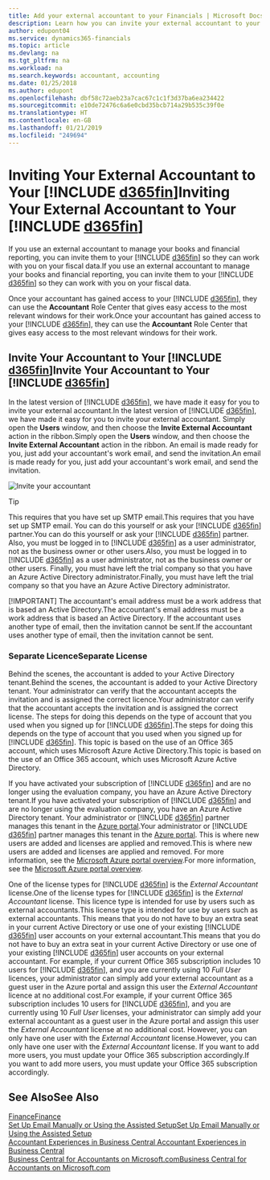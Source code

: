 ```yaml
---
title: Add your external accountant to your Financials | Microsoft Docs
description: Learn how you can invite your external accountant to your Business Central .
author: edupont04
ms.service: dynamics365-financials
ms.topic: article
ms.devlang: na
ms.tgt_pltfrm: na
ms.workload: na
ms.search.keywords: accountant, accounting
ms.date: 01/25/2018
ms.author: edupont
ms.openlocfilehash: dbf58c72aeb23a7cac67c1c1f3d37ba6ea234422
ms.sourcegitcommit: e10de72476c6a6e0cbd35bcb714a29b535c39f0e
ms.translationtype: HT
ms.contentlocale: en-GB
ms.lasthandoff: 01/21/2019
ms.locfileid: "249694"
---
```

# <a name="inviting-your-external-accountant-to-your-include-d365finincludesd365finmdmd"></a><span data-ttu-id="f57ea-103">Inviting Your External Accountant to Your [!INCLUDE [d365fin](includes/d365fin_md.md)]</span><span class="sxs-lookup"><span data-stu-id="f57ea-103">Inviting Your External Accountant to Your [!INCLUDE [d365fin](includes/d365fin_md.md)]</span></span>
<span data-ttu-id="f57ea-104">If you use an external accountant to manage your books and financial reporting, you can invite them to your [!INCLUDE [d365fin](includes/d365fin_md.md)] so they can work with you on your fiscal data.</span><span class="sxs-lookup"><span data-stu-id="f57ea-104">If you use an external accountant to manage your books and financial reporting, you can invite them to your [!INCLUDE [d365fin](includes/d365fin_md.md)] so they can work with you on your fiscal data.</span></span>

<span data-ttu-id="f57ea-105">Once your accountant has gained access to your [!INCLUDE [d365fin](includes/d365fin_md.md)], they can use the **Accountant** Role Center that gives easy access to the most relevant windows for their work.</span><span class="sxs-lookup"><span data-stu-id="f57ea-105">Once your accountant has gained access to your [!INCLUDE [d365fin](includes/d365fin_md.md)], they can use the **Accountant** Role Center that gives easy access to the most relevant windows for their work.</span></span>  

## <a name="invite-your-accountant-to-your-include-d365finincludesd365finmdmd"></a><span data-ttu-id="f57ea-106">Invite Your Accountant to Your [!INCLUDE [d365fin](includes/d365fin_md.md)]</span><span class="sxs-lookup"><span data-stu-id="f57ea-106">Invite Your Accountant to Your [!INCLUDE [d365fin](includes/d365fin_md.md)]</span></span>
<span data-ttu-id="f57ea-107">In the latest version of [!INCLUDE [d365fin](includes/d365fin_md.md)], we have made it easy for you to invite your external accountant.</span><span class="sxs-lookup"><span data-stu-id="f57ea-107">In the latest version of [!INCLUDE [d365fin](includes/d365fin_md.md)], we have made it easy for you to invite your external accountant.</span></span> <span data-ttu-id="f57ea-108">Simply open the **Users** window, and then choose the **Invite External Accountant** action in the ribbon.</span><span class="sxs-lookup"><span data-stu-id="f57ea-108">Simply open the **Users** window, and then choose the **Invite External Accountant** action in the ribbon.</span></span> <span data-ttu-id="f57ea-109">An email is made ready for you, just add your accountant's work email, and send the invitation.</span><span class="sxs-lookup"><span data-stu-id="f57ea-109">An email is made ready for you, just add your accountant's work email, and send the invitation.</span></span>  

![Invite your accountant](./media/finance-invite-accountant/invite-accountant.png)

> [!TIP]
>  <span data-ttu-id="f57ea-111">This requires that you have set up SMTP email.</span><span class="sxs-lookup"><span data-stu-id="f57ea-111">This requires that you have set up SMTP email.</span></span> <span data-ttu-id="f57ea-112">You can do this yourself or ask your [!INCLUDE [d365fin](includes/d365fin_md.md)] partner.</span><span class="sxs-lookup"><span data-stu-id="f57ea-112">You can do this yourself or ask your [!INCLUDE [d365fin](includes/d365fin_md.md)] partner.</span></span> <span data-ttu-id="f57ea-113">Also, you must be logged in to [!INCLUDE [d365fin](includes/d365fin_md.md)] as a user administrator, not as the business owner or other users.</span><span class="sxs-lookup"><span data-stu-id="f57ea-113">Also, you must be logged in to [!INCLUDE [d365fin](includes/d365fin_md.md)] as a user administrator, not as the business owner or other users.</span></span> <span data-ttu-id="f57ea-114">Finally, you must have left the trial company so that you have an Azure Active Directory administrator.</span><span class="sxs-lookup"><span data-stu-id="f57ea-114">Finally, you must have left the trial company so that you have an Azure Active Directory administrator.</span></span>  
> 
> [!IMPORTANT]
>  <span data-ttu-id="f57ea-115">The accountant's email address must be a work address that is based an Active Directory.</span><span class="sxs-lookup"><span data-stu-id="f57ea-115">The accountant's email address must be a work address that is based an Active Directory.</span></span> <span data-ttu-id="f57ea-116">If the accountant uses another type of email, then the invitation cannot be sent.</span><span class="sxs-lookup"><span data-stu-id="f57ea-116">If the accountant uses another type of email, then the invitation cannot be sent.</span></span>  

### <a name="separate-license"></a><span data-ttu-id="f57ea-117">Separate Licence</span><span class="sxs-lookup"><span data-stu-id="f57ea-117">Separate License</span></span>
<span data-ttu-id="f57ea-118">Behind the scenes, the accountant is added to your Active Directory tenant.</span><span class="sxs-lookup"><span data-stu-id="f57ea-118">Behind the scenes, the accountant is added to your Active Directory tenant.</span></span> <span data-ttu-id="f57ea-119">Your administrator can verify that the accountant accepts the invitation and is assigned the correct licence.</span><span class="sxs-lookup"><span data-stu-id="f57ea-119">Your administrator can verify that the accountant accepts the invitation and is assigned the correct license.</span></span> <span data-ttu-id="f57ea-120">The steps for doing this depends on the type of account that you used when you signed up for [!INCLUDE [d365fin](includes/d365fin_md.md)].</span><span class="sxs-lookup"><span data-stu-id="f57ea-120">The steps for doing this depends on the type of account that you used when you signed up for [!INCLUDE [d365fin](includes/d365fin_md.md)].</span></span> <span data-ttu-id="f57ea-121">This topic is based on the use of an Office 365 account, which uses Microsoft Azure Active Directory.</span><span class="sxs-lookup"><span data-stu-id="f57ea-121">This topic is based on the use of an Office 365 account, which uses Microsoft Azure Active Directory.</span></span>  

<span data-ttu-id="f57ea-122">If you have activated your subscription of [!INCLUDE [d365fin](includes/d365fin_md.md)] and are no longer using the evaluation company, you have an Azure Active Directory tenant.</span><span class="sxs-lookup"><span data-stu-id="f57ea-122">If you have activated your subscription of [!INCLUDE [d365fin](includes/d365fin_md.md)] and are no longer using the evaluation company, you have an Azure Active Directory tenant.</span></span> <span data-ttu-id="f57ea-123">Your administrator or [!INCLUDE [d365fin](includes/d365fin_md.md)] partner manages this tenant in the [Azure portal](https://portal.azure.com).</span><span class="sxs-lookup"><span data-stu-id="f57ea-123">Your administrator or [!INCLUDE [d365fin](includes/d365fin_md.md)] partner manages this tenant in the [Azure portal](https://portal.azure.com).</span></span> <span data-ttu-id="f57ea-124">This is where new users are added and licenses are applied and removed.</span><span class="sxs-lookup"><span data-stu-id="f57ea-124">This is where new users are added and licenses are applied and removed.</span></span> <span data-ttu-id="f57ea-125">For more information, see the [Microsoft Azure portal overview](https://docs.microsoft.com/en-us/azure/azure-portal-overview).</span><span class="sxs-lookup"><span data-stu-id="f57ea-125">For more information, see the [Microsoft Azure portal overview](https://docs.microsoft.com/en-us/azure/azure-portal-overview).</span></span>  

<span data-ttu-id="f57ea-126">One of the license types for [!INCLUDE [d365fin](includes/d365fin_md.md)] is the *External Accountant* license.</span><span class="sxs-lookup"><span data-stu-id="f57ea-126">One of the license types for [!INCLUDE [d365fin](includes/d365fin_md.md)] is the *External Accountant* license.</span></span> <span data-ttu-id="f57ea-127">This licence type is intended for use by users such as external accountants.</span><span class="sxs-lookup"><span data-stu-id="f57ea-127">This license type is intended for use by users such as external accountants.</span></span> <span data-ttu-id="f57ea-128">This means that you do not have to buy an extra seat in your current Active Directory or use one of your existing [!INCLUDE [d365fin](includes/d365fin_md.md)] user accounts on your external accountant.</span><span class="sxs-lookup"><span data-stu-id="f57ea-128">This means that you do not have to buy an extra seat in your current Active Directory or use one of your existing [!INCLUDE [d365fin](includes/d365fin_md.md)] user accounts on your external accountant.</span></span> <span data-ttu-id="f57ea-129">For example, if your current Office 365 subscription includes 10 users for [!INCLUDE [d365fin](includes/d365fin_md.md)], and you are currently using 10 *Full User* licences, your administrator can simply add your external accountant as a guest user in the Azure portal and assign this user the *External Accountant* licence at no additional cost.</span><span class="sxs-lookup"><span data-stu-id="f57ea-129">For example, if your current Office 365 subscription includes 10 users for [!INCLUDE [d365fin](includes/d365fin_md.md)], and you are currently using 10 *Full User* licenses, your administrator can simply add your external accountant as a guest user in the Azure portal and assign this user the *External Accountant* license at no additional cost.</span></span> <span data-ttu-id="f57ea-130">However, you can only have one user with the *External Accountant* license.</span><span class="sxs-lookup"><span data-stu-id="f57ea-130">However, you can only have one user with the *External Accountant* license.</span></span> <span data-ttu-id="f57ea-131">If you want to add more users, you must update your Office 365 subscription accordingly.</span><span class="sxs-lookup"><span data-stu-id="f57ea-131">If you want to add more users, you must update your Office 365 subscription accordingly.</span></span>  

## <a name="see-also"></a><span data-ttu-id="f57ea-132">See Also</span><span class="sxs-lookup"><span data-stu-id="f57ea-132">See Also</span></span>
[<span data-ttu-id="f57ea-133">Finance</span><span class="sxs-lookup"><span data-stu-id="f57ea-133">Finance</span></span>](finance.md)  
[<span data-ttu-id="f57ea-134">Set Up Email Manually or Using the Assisted Setup</span><span class="sxs-lookup"><span data-stu-id="f57ea-134">Set Up Email Manually or Using the Assisted Setup</span></span>](madeira-how-setup-email.md)  
[<span data-ttu-id="f57ea-135">Accountant Experiences in Business Central </span><span class="sxs-lookup"><span data-stu-id="f57ea-135">Accountant Experiences in Business Central </span></span>](finance-accounting.md)  
[<span data-ttu-id="f57ea-136">Business Central for Accountants on Microsoft.com</span><span class="sxs-lookup"><span data-stu-id="f57ea-136">Business Central for Accountants on Microsoft.com</span></span>](https://www.microsoft.com/en-us/dynamics365/financial-insights-for-accountants)  
